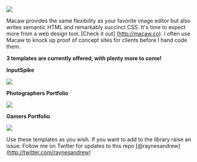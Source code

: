 ![](https://raw.github.com/raynesandrew/Macaw-Templates/master/Screenshots/macaw-logo.png)

Macaw provides the same flexibility as your favorite image editor but also writes semantic HTML and remarkably succinct CSS. It's time to expect more from a web design tool. [Check it out] (http://macaw.co). I often use Macaw to knock up proof of concept sites for clients before I hand code them.

**3 templates are currently offered, with plenty more to come!**

**InputSpike**

![](https://raw.github.com/raynesandrew/Macaw-Templates/master/Screenshots/InputSpike.png)

**Photographers Portfolio**

![](https://raw.github.com/raynesandrew/Macaw-Templates/master/Screenshots/Photographer.png)

**Gamers Portfolio**

![](https://raw.github.com/raynesandrew/Macaw-Templates/master/Screenshots/Gamer.png)


Use these templates as you wish. If you want to add to the library raise an issue.
Follow me on Twitter for updates to this repo [@raynesandrew] (http://twitter.com/raynesandrew)

